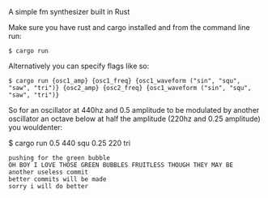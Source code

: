 A simple fm synthesizer built in Rust

Make sure you have rust and cargo installed and from the command line run:
```
$ cargo run

```
Alternatively you can specify flags like so:

```
$ cargo run {osc1_amp} {osc1_freq} {osc1_waveform ("sin", "squ", "saw", "tri")} {osc2_amp} {osc2_freq} {osc1_waveform ("sin", "squ", "saw", "tri")}
```

So for an oscillator at 440hz and 0.5 amplitude to be modulated by another oscillator an octave below at half the amplitude (220hz and 0.25 amplitude) you wouldenter:

$ cargo run 0.5 440 squ 0.25 220 tri
```
pushing for the green bubble
OH BOY I LOVE THOSE GREEN BUBBLES FRUITLESS THOUGH THEY MAY BE
another useless commit
better commits will be made
sorry i will do better
